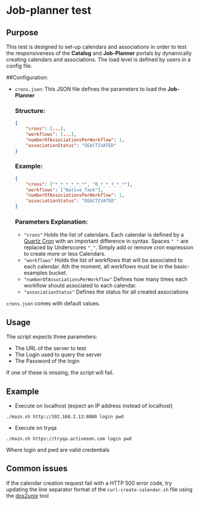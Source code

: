 # **Job-planner test**

## Purpose

This test is designed to set-up calendars and associations in order to test the responsiveness of the **Catalog** and **Job-Planner** portals by dynamically creating calendars and associations.
The load level is defined by users in a config file.

##Configuration:
- ```crons.json```: This JSON file defines the parameters to load the **Job-Planner**

  ### Structure:
  ```json
  {
      "crons": [...],
      "workflows": [...],
      "numberOfAssociationsPerWorkflow": 1,
      "associationStatus": "DEACTIVATED"
  }
  ```

  ### Example:
    ```json
    {
        "crons": ["*_*_*_*_*_*", "0_*_*_?_*_*"],
        "workflows": ["Native_Task"],
        "numberOfAssociationsPerWorkflow": 1,
        "associationStatus": "DEACTIVATED"
    }
    ```

  ### Parameters Explanation:
  - ```"crons"``` Holds the list of calendars. Each calendar is defined by a [Quartz Cron](https://www.quartz-scheduler.org/)
  with an important difference in syntax. Spaces ```" "``` are replaced by Underscores ```"_"```.
  Simply add or remove cron expression to create more or less Calendars.
  - ```"workflows"``` Holds the list of workflows that will be associated to each calendar. Ath the moment,
  all workflows must be in the basic-examples bucket.
  - ```"numberOfAssociationsPerWorkflow"``` Defines how many times each workflow should associated to each calendar.
  - ```"associationStatus"``` Defines the status for all created associations

 ```crons.json``` comes with default values.

## Usage

The script expects three parameters:

- The URL of the server to test
- The Login used to query the server
- The Password of the login

If one of these is missing, the script will fail.

## Example
- Execute on localhost (expect an IP address instead of localhost)

```./main.sh http://192.168.2.13:8080 login pwd```

- Execute on tryqa

```./main.sh https://tryqa.activeeon.com login pwd```

Where login and pwd are valid credentials

## Common issues

If the calendar creation request fail with a HTTP 500 error code, try updating the line
separator format of the ```curl-create-calendar.sh``` file using the [dos2unix](https://linux.die.net/man/1/dos2unix) tool